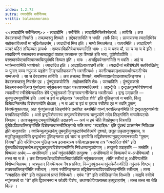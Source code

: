 ```yaml
---
index: 1.2.72
sutra: त्यदादीनि सर्वैर्नित्यम्
vritti: balamanorama
---
```


<<त्यदादीनि सर्वैर्नित्यम्>> - त्यदादीनि । सर्वैरिति । त्यदादिभिरितरैश्चेत्यर्थः । ताविति । अत्र देवदत्तशब्दो निवर्तते । तच्छब्दस्तु शिष्यते । तद्देवदत्ताविति न भवति ।सर्वैः किम्  । प्रत्यासत्त्या त्यदादिभिरेव सहोक्तावित्यर्थो मा भूदित्येतदर्थम् । त्यदादीनां मिथ इति । भाष्ये स्थितमेतत् । यत्परमिति । त्यदादिगणे यत्परं पठितं तच्छिष्यत इत्यर्थः । शब्दपरविप्रतिषेधाश्रयणादिति भावः । स च यश्च यौ, सा च या च ये इति । त्यदादिगणे यच्छब्दस्य तच्छब्दादूध्र्वं पाठात् परत्वात्स एव शिष्यते इति भावः, पूर्वशेषोऽपीति । परशब्दस्येष्टवाचित्वात्क्वचित्पूर्वमपि शिष्यत इति । भावः । अत्रद्विपर्यन्ताना॑मिति न भवति । अहं च भवांस्चावामिति भाष्योक्तेः । त्यादादित इति । आद्यादित्वात्षष्ठर्थे तसिः । त्यदादीनां स्त्रीशेषेऽपि सहविवक्षितेषु यः पुमान् यच्च नपुंसकं यद्वशेन लिङ्गप्रतिपादकानि भवन्तीत्यर्थः । कानीत्याकाङ्क्षायामर्थांत्त्यदादीन्येव सम्बध्यन्ते । सा च देवदत्तश्च ताविति । अत्र तच्छब्दः शिष्यते, समभिव्याह्मतदेवदत्तशब्दलिङ्गश्च । देवदत्तशब्दस्तु निवर्तत एव । पुंनपुंसकयोरिति ।सहोक्ता॑विति शेषः । परत्वादिति । पुंनपुंसकतो लिङ्गवचनानी॑त्यत्र पुंमपेक्षया नपुंसकस्य पाठतः परत्वावगमादित्यर्थः । अद्वन्द्वेति । द्वन्द्वतत्पुरुषविशेषणानां त्यदादीनां स्त्रीशेषेत्यदादितः शेषे पुंनपुंसकतो लिङ्गवचनानी॑त्येतन्न भवतीत्यर्थः । द्वन्द्व उदाहरति — कुक्कुटमयूर्याविमे इति ।अयं च इयं च इमे॑इत्यत्र "त्यदादितः शेषे" इति पुंलिङ्गत्वं न भवति, किंतु विशेष्यनिघ्नतैव विशेषणस्येति बोध्यम् । न च अयं च इयं च इत्यत्र स्त्रीशेष एव न भवति,पुमान् स्त्रिये॑त्युक्तत्वात्, अतः पुंनपुंसकतो लिङ्गविधेः प्रसक्तिः कथमिति वाच्यं,परवल्लिङ्ग॑मिति हि द्वन्द्वतत्पुरुषार्थयोः परवल्लिङ्गविधिः । अतो द्वन्द्वविशेषणस्य तत्पुरुषविशेषणस्य चानुप्रयोगे तदेव लिङ्गमिति भाष्यकैयटयोः स्थितम् । ततश्चकुक्कुटमयूर्याविमे॑इति उदाहरणे — अयं च इयं चेति विग्रहेपुमान् स्त्रिया॑ति पुंशेषेऽपिपरवल्लिङ्ग॑मिति विशेषणत्वात्स्त्रीलिङ्गत्वे सति तस्य "त्यदादितः" इति पुंवत्त्वं प्राप्तमनेन निषिध्यत इति नानुपपत्तिः । क्वचिन्मूलपुस्तकेषु तुमयूरीकुक्कुटाविमा॑वित्यपि दृश्यते, तत्तुत प्रकृतानुपयुक्तम्, त्र मयूरीकुक्कुटाविति द्वन्द्वार्थस्य पुंलिङ्गतया इयं चायं च इमाविति तद्विशेषणस्यानुप्रयुज्यमानस्यापि "पुमान् स्त्रिया" इति परिशिष्टस्य पुंलिङ्गस्य इदम्शब्दस्य स्त्रीत्वाऽप्रसक्त्या तत्र "त्यदादितः शेषे" इति पुंस्त्वविधेरप्रवृत्तत्वेनअद्वन्द्वतत्पुरुषविशेषणाना॑मिति निषेधस्यानुपयोगात् । तत्पुरुषे उदाहरति — तच्चेति । पिप्पल्या अर्धम् — अर्धपिप्पली ।अर्धं नपुंसक॑मिति तत्पुरुषः । अर्धपिप्पली च पिप्पल्यर्धं च-अर्धपिप्पल्यौ । तच्च सा च ते । तत्र पिप्पल्यर्धंशब्दविशेष्याभिप्रायंत॑दिति नपुंसककत्वम् ।से॑ति स्त्रीत्वं तु अर्धपिप्पलीति विशेष्याभिप्रायम् । अत्रपुमान् स्त्रिये॑त्यस्य नैव प्रसक्तिः, किन्तुनपुंसकमनपुंसकेनैकव॑दिति नपुंसकं शिष्टम् । तत्रपरवल्लिङ्ग॑मिति स्त्रीत्वम् । तस्य स्त्रीलिङ्गतया तद्विशेषणस्यापिपरवल्लिङ्ग॑मिति स्त्रीत्वम् । तस्य "त्यदादितः शेषे" इति नपुंसकत्वं प्राप्तं निषिध्यते । एवंच "ते" इति स्त्रीलिङ्गमेव सिध्यति । यद्यपि स्त्रीत्वे नपुंसकत्वे वा "ते" इति द्विवचनस्य न कोऽपि विशेषः, तथाप्यर्धपिप्पल्यस्ता इत्युदाहार्यम् । तच्च तच्च सा चेति विग्रहः । 
